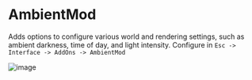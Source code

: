 # AmbientMod
Adds options to configure various world and rendering settings, such as ambient darkness, time of day, and light intensity.
Configure in `Esc -> Interface -> AddOns -> AmbientMod`


![image](https://github.com/robinsch/AmbientMod335/assets/8017650/4567a4f8-5527-4d7e-9412-2b1ef3fb773c)


